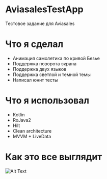 # AviasalesTestApp
Тестовое задание для Aviasales

# Что я сделал
- Анимация самолетика по кривой Безье
- Поддержка поворота экрана
- Поддержка двух языков
- Поддержка светлой и темной темы
- Написал юнит тесты

# Что я использовал
- Kotlin
- RxJava2
- Hilt
- Clean architecture
- MVVM + LiveData

# Как это все выглядит

![Alt Text](https://s4.gifyu.com/images/Aviasales.gif)
